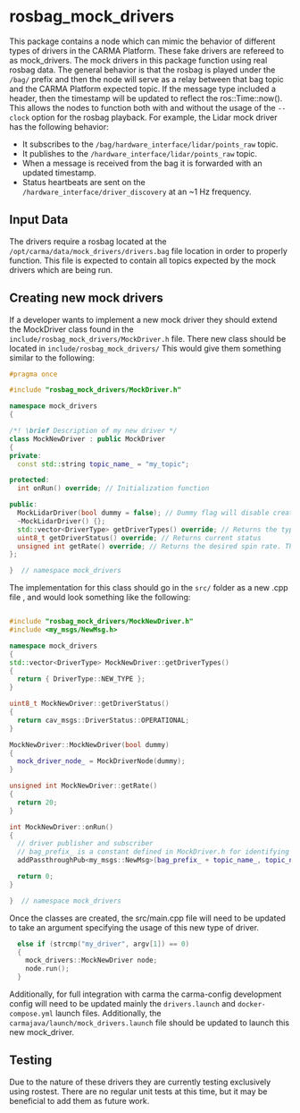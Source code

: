 # rosbag_mock_drivers

This package contains a node which can mimic the behavior of different types of drivers in the CARMA Platform.
These fake drivers are refereed to as mock_drivers.
The mock drivers in this package function using real rosbag data.
The general behavior is that the rosbag is played under the ```/bag/``` prefix and
then the node will serve as a relay between that bag topic and the CARMA Platform expected topic.
If the message type included a header, then the timestamp will be updated to reflect the ros::Time::now().
This allows the nodes to function both with and without the usage of the ```--clock``` option for the rosbag playback. For example, the Lidar mock driver has the following behavior:

* It subscribes to the ```/bag/hardware_interface/lidar/points_raw``` topic.
* It publishes to the ```/hardware_interface/lidar/points_raw``` topic.
* When a message is received from the bag it is forwarded with an updated timestamp.
* Status heartbeats are sent on the ```/hardware_interface/driver_discovery``` at an ~1 Hz frequency.

## Input Data

The drivers require a rosbag located at the ```/opt/carma/data/mock_drivers/drivers.bag``` file location in order to properly function.
This file is expected to contain all topics expected by the mock drivers which are being run.

## Creating new mock drivers

If a developer wants to implement a new mock driver they should extend the MockDriver class found in the ```include/rosbag_mock_drivers/MockDriver.h``` file. There new class should be located in ```include/rosbag_mock_drivers/``` This would give them something similar to the following:

``` c++
#pragma once

#include "rosbag_mock_drivers/MockDriver.h"

namespace mock_drivers
{

/*! \brief Description of my new driver */
class MockNewDriver : public MockDriver
{
private:
  const std::string topic_name_ = "my_topic";

protected:
  int onRun() override; // Initialization function

public:
  MockLidarDriver(bool dummy = false); // Dummy flag will disable creation of real publishers/subscribers for unit tests
  ~MockLidarDriver() {};
  std::vector<DriverType> getDriverTypes() override; // Returns the type of driver
  uint8_t getDriverStatus() override; // Returns current status
  unsigned int getRate() override; // Returns the desired spin rate. This needs to be at least as fast as incoming bag data.
};

}  // namespace mock_drivers
```

The implementation for this class should go in the ```src/``` folder as a new .cpp file , and would look something like the following:

``` c++

#include "rosbag_mock_drivers/MockNewDriver.h"
#include <my_msgs/NewMsg.h>

namespace mock_drivers
{
std::vector<DriverType> MockNewDriver::getDriverTypes()
{
  return { DriverType::NEW_TYPE };
}

uint8_t MockNewDriver::getDriverStatus()
{
  return cav_msgs::DriverStatus::OPERATIONAL;
}

MockNewDriver::MockNewDriver(bool dummy)
{
  mock_driver_node_ = MockDriverNode(dummy);
}

unsigned int MockNewDriver::getRate()
{
  return 20;
}

int MockNewDriver::onRun()
{
  // driver publisher and subscriber
  // bag_prefix_ is a constant defined in MockDriver.h for identifying bag topics more easily
  addPassthroughPub<my_msgs::NewMsg>(bag_prefix_ + topic_name_, topic_name_, false, 10); // Add a publisher and subscriber in one call for pass through behavior.

  return 0;
}

}  // namespace mock_drivers
```

Once the classes are created, the src/main.cpp file will need to be updated to take an argument specifying the usage of this new type of driver.

``` c++
  else if (strcmp("my_driver", argv[1]) == 0)
  {
    mock_drivers::MockNewDriver node;
    node.run();
  }
```

Additionally, for full integration with carma the carma-config development config will need to be updated mainly the ```drivers.launch``` and ```docker-compose.yml``` launch files. Additionally, the ```carmajava/launch/mock_drivers.launch``` file should be updated to launch this new mock_driver.

## Testing

Due to the nature of these drivers they are currently testing exclusively using rostest. There are no regular unit tests at this time, but it may be beneficial to add them as future work.
